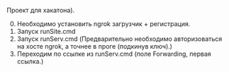Проект для хакатона).

0) Необходимо установить ngrok загрузчик + регистрация.
1) Запуск runSite.cmd
2) Запуск runServ.cmd (Предварительно необходимо авторизоваться на хосте ngrok, а точнее в проге (подкинув ключ).)
3) Переходим по ссылке из runServ.cmd (поле Forwarding, первая ссылка.)
